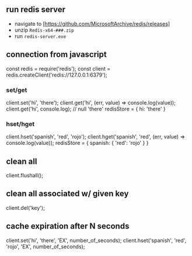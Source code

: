 
## run redis server
- navigate to [https://github.com/MicrosoftArchive/redis/releases]
- unzip `Redis-x64-###.zip`
- run `redis-server.exe`

## connection from javascript
const redis = require('redis');
const client = redis.createClient('redis://127.0.0.1:6379');
### set/get 
client.set('hi', 'there');
client.get('hi', (err, value) => console.log(value)); 
    client.get('hi', console.log); // null 'there'
redisStore = {
    hi: 'there'
}
### hset/hget 
client.hset('spanish', 'red', 'rojo');
client.hget('spanish', 'red', (err, value) => console.log(value)); 
redisStore = {
    spanish: {
        'red': 'rojo'
    }
}

## clean all
client.flushall();
## clean all associated w/ given key
client.del('key');

## cache expiration after N seconds
client.set('hi', 'there', 'EX', number_of_seconds);
client.hset('spanish', 'red', 'rojo', 'EX', number_of_seconds);
